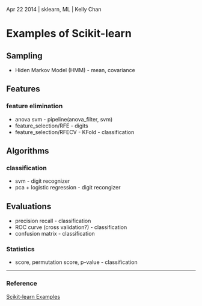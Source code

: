 Apr 22 2014 | sklearn, ML | Kelly Chan
# Examples of Scikit-learn

## Sampling
- Hiden Markov Model (HMM) - mean, covariance

## Features

### feature elimination
- anova svm - pipeline(anova_filter, svm)
- feature_selection/RFE  - digits
- feature_selection/RFECV - KFold - classification

## Algorithms

### classification
- svm - digit recognizer
- pca + logistic regression - digit recongizer

## Evaluations

- precision recall - classification
- ROC curve (cross validation?) - classification
- confusion matrix - classification


### Statistics

- score, permutation score, p-value - classification


---
### Reference
[Scikit-learn Examples](http://scikit-learn.org/stable/auto_examples/index.html)
